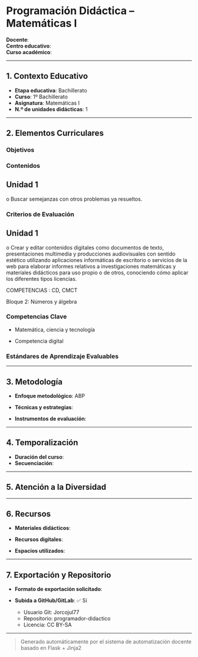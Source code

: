 # Programación Didáctica – Matemáticas I

**Docente**:   
**Centro educativo**:   
**Curso académico**:   

---

## 1. Contexto Educativo

- **Etapa educativa**: Bachillerato
- **Curso**: 1º Bachillerato
- **Asignatura**: Matemáticas I
- **N.º de unidades didácticas**: 1

---

## 2. Elementos Curriculares

### Objetivos


### Contenidos
## Unidad 1
o Buscar semejanzas con otros problemas ya resueltos.

### Criterios de Evaluación
## Unidad 1
o Crear y editar contenidos digitales como documentos de texto, presentaciones 
multimedia y producciones audiovisuales con sentido estético utilizando 
aplicaciones informáticas de escritorio o servicios de la web para elaborar 
informes relativos a investigaciones matemáticas y materiales didácticos para 
uso propio o de otros, conociendo cómo aplicar los diferentes tipos licencias.  
 
COMPETENCIAS : CD, CMCT  
 
Bloque 2: Números y álgebra

### Competencias Clave


- Matemática, ciencia y tecnología

- Competencia digital



### Estándares de Aprendizaje Evaluables


---

## 3. Metodología

- **Enfoque metodológico**: ABP
- **Técnicas y estrategias**:  
  
- **Instrumentos de evaluación**: 

---

## 4. Temporalización

- **Duración del curso**: 
- **Secuenciación**:  
  

---

## 5. Atención a la Diversidad



---

## 6. Recursos

- **Materiales didácticos**:  
  
- **Recursos digitales**:  
  
- **Espacios utilizados**: 

---

## 7. Exportación y Repositorio

- **Formato de exportación solicitado**: 
- **Subida a GitHub/GitLab**: ✅ Sí

  - Usuario Git: Jorcojul77
  - Repositorio: programador-didactico
  - Licencia: CC BY-SA


---

> Generado automáticamente por el sistema de automatización docente basado en Flask + Jinja2